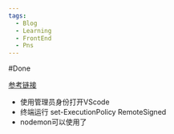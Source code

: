 ```yaml
---
tags:
  - Blog
  - Learning
  - FrontEnd
  - Pns
---
```

#Done 

[参考链接](https://blog.csdn.net/qq_44326745/article/details/117935185)

+ 使用管理员身份打开VScode
+ 终端运行 set-ExecutionPolicy RemoteSigned
+ nodemon可以使用了